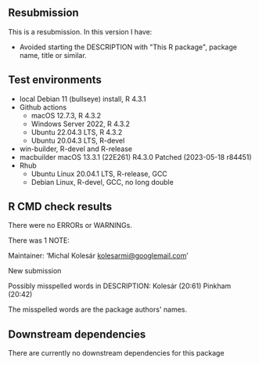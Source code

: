 ## Resubmission
This is a resubmission. In this version I have:

* Avoided starting the DESCRIPTION with "This R package", package name, title or
  similar.

## Test environments
* local Debian 11 (bullseye) install, R 4.3.1
* Github actions
  - macOS 12.7.3, R 4.3.2
  - Windows Server 2022, R 4.3.2
  - Ubuntu 22.04.3 LTS, R 4.3.2
  - Ubuntu 20.04.3 LTS, R-devel
* win-builder, R-devel and R-release
* macbuilder macOS 13.3.1 (22E261) R4.3.0 Patched (2023-05-18 r84451)
* Rhub
  - Ubuntu Linux 20.04.1 LTS, R-release, GCC
  - Debian Linux, R-devel, GCC, no long double

## R CMD check results
There were no ERRORs or WARNINGs.

There was 1 NOTE:

  Maintainer: ‘Michal Kolesár <kolesarmi@googlemail.com>’

  New submission

  Possibly misspelled words in DESCRIPTION:
    Kolesár (20:61)
    Pinkham (20:42)

The misspelled words are the package authors' names.

## Downstream dependencies
There are currently no downstream dependencies for this package
